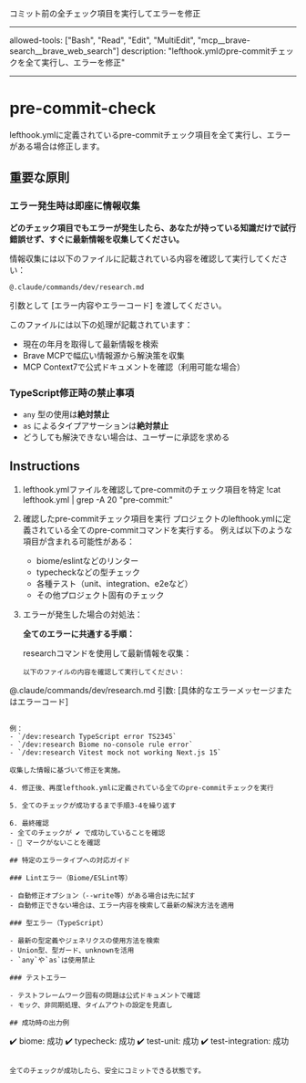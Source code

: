 コミット前の全チェック項目を実行してエラーを修正

---

allowed-tools: ["Bash", "Read", "Edit", "MultiEdit", "mcp__brave-search__brave_web_search"]
description: "lefthook.ymlのpre-commitチェックを全て実行し、エラーを修正"

---

# pre-commit-check

lefthook.ymlに定義されているpre-commitチェック項目を全て実行し、エラーがある場合は修正します。

## 重要な原則

### エラー発生時は即座に情報収集

**どのチェック項目でもエラーが発生したら、あなたが持っている知識だけで試行錯誤せず、すぐに最新情報を収集してください。**

情報収集には以下のファイルに記載されている内容を確認して実行してください：

```
@.claude/commands/dev/research.md
```

引数として [エラー内容やエラーコード] を渡してください。

このファイルには以下の処理が記載されています：

- 現在の年月を取得して最新情報を検索
- Brave MCPで幅広い情報源から解決策を収集
- MCP Context7で公式ドキュメントを確認（利用可能な場合）

### TypeScript修正時の禁止事項

- `any` 型の使用は**絶対禁止**
- `as` によるタイプアサーションは**絶対禁止**
- どうしても解決できない場合は、ユーザーに承認を求める

## Instructions

1. lefthook.ymlファイルを確認してpre-commitのチェック項目を特定
   !cat lefthook.yml | grep -A 20 "pre-commit:"

2. 確認したpre-commitチェック項目を実行
   プロジェクトのlefthook.ymlに定義されている全てのpre-commitコマンドを実行する。
   例えば以下のような項目が含まれる可能性がある：
   - biome/eslintなどのリンター
   - typecheckなどの型チェック
   - 各種テスト（unit、integration、e2eなど）
   - その他プロジェクト固有のチェック

3. エラーが発生した場合の対処法：

   **全てのエラーに共通する手順：**

   researchコマンドを使用して最新情報を収集：

   ```
   以下のファイルの内容を確認して実行してください：
  @.claude/commands/dev/research.md
  引数: [具体的なエラーメッセージまたはエラーコード]
   ```

   例：
   - `/dev:research TypeScript error TS2345`
   - `/dev:research Biome no-console rule error`
   - `/dev:research Vitest mock not working Next.js 15`

   収集した情報に基づいて修正を実施。

4. 修正後、再度lefthook.ymlに定義されている全てのpre-commitチェックを実行

5. 全てのチェックが成功するまで手順3-4を繰り返す

6. 最終確認
   - 全てのチェックが ✔️ で成功していることを確認
   - 🥊 マークがないことを確認

## 特定のエラータイプへの対応ガイド

### Lintエラー（Biome/ESLint等）

- 自動修正オプション（--write等）がある場合は先に試す
- 自動修正できない場合は、エラー内容を検索して最新の解決方法を適用

### 型エラー（TypeScript）

- 最新の型定義やジェネリクスの使用方法を検索
- Union型、型ガード、unknownを活用
- `any`や`as`は使用禁止

### テストエラー

- テストフレームワーク固有の問題は公式ドキュメントで確認
- モック、非同期処理、タイムアウトの設定を見直し

## 成功時の出力例

```
✔️ biome: 成功
✔️ typecheck: 成功
✔️ test-unit: 成功
✔️ test-integration: 成功
```

全てのチェックが成功したら、安全にコミットできる状態です。

